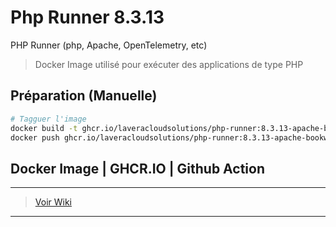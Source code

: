 # Php Runner 8.3.13

PHP Runner (php, Apache, OpenTelemetry, etc)

> Docker Image utilisé pour exécuter des applications de type PHP

## Préparation (Manuelle)

```bash
# Tagguer l'image
docker build -t ghcr.io/laveracloudsolutions/php-runner:8.3.13-apache-bookworm .
docker push ghcr.io/laveracloudsolutions/php-runner:8.3.13-apache-bookworm
```

## Docker Image | GHCR.IO | Github Action
___
> [Voir Wiki](https://dev.azure.com/petrolavera/ArchitectureApplicative/_wiki/wikis/Architecture%20applicative/340/Images-Docker-(-GitHub))
___
